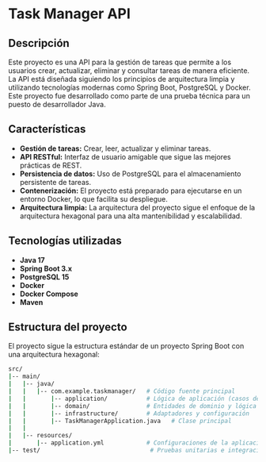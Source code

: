 # Task Manager API

## Descripción

Este proyecto es una API para la gestión de tareas que permite a los usuarios crear, actualizar, eliminar y consultar tareas de manera eficiente. La API está diseñada siguiendo los principios de arquitectura limpia y utilizando tecnologías modernas como Spring Boot, PostgreSQL y Docker. Este proyecto fue desarrollado como parte de una prueba técnica para un puesto de desarrollador Java.

## Características

- **Gestión de tareas:** Crear, leer, actualizar y eliminar tareas.
- **API RESTful:** Interfaz de usuario amigable que sigue las mejores prácticas de REST.
- **Persistencia de datos:** Uso de PostgreSQL para el almacenamiento persistente de tareas.
- **Contenerización:** El proyecto está preparado para ejecutarse en un entorno Docker, lo que facilita su despliegue.
- **Arquitectura limpia:** La arquitectura del proyecto sigue el enfoque de la arquitectura hexagonal para una alta mantenibilidad y escalabilidad.

## Tecnologías utilizadas

- **Java 17**
- **Spring Boot 3.x**
- **PostgreSQL 15**
- **Docker**
- **Docker Compose**
- **Maven**

## Estructura del proyecto

El proyecto sigue la estructura estándar de un proyecto Spring Boot con una arquitectura hexagonal:

```bash
src/
|-- main/
|   |-- java/
|   |   |-- com.example.taskmanager/   # Código fuente principal
|   |       |-- application/           # Lógica de aplicación (casos de uso)
|   |       |-- domain/                # Entidades de dominio y lógica de negocio
|   |       |-- infrastructure/        # Adaptadores y configuración
|   |       |-- TaskManagerApplication.java   # Clase principal
|   |
|   |-- resources/
|       |-- application.yml            # Configuraciones de la aplicación
|-- test/                               # Pruebas unitarias e integración

